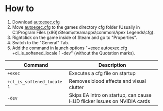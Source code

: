 # How to
1. Download [autoexec.cfg](https://github.com/moffa89/Apex-Autoexec-2024/blob/main/autoexec.cfg)
2. Move [autoexec.cfg](https://github.com/moffa89/Apex-Autoexec-2024/blob/main/autoexec.cfg) to the games directory cfg folder (Usually in C:\Program Files (x86)\Steam\steamapps\common\Apex Legends\cfg).
3. Rightclick on the game inside of Steam and go to "Properties".
4. Switch to the "General" Tab.
5. Add the command in launch options "+exec autoexec.cfg +cl_is_softened_locale 1 -dev" (without the Quotation marks).

| Command | Description |
| --- | --- |
| `+exec` | Executes a cfg file on startup |
| `+cl_is_softened_locale 1` | Removes blood effects and visual clutter |
| `-dev` | Skips EA intro on startup, can cause HUD flicker issues on NVIDIA cards |
